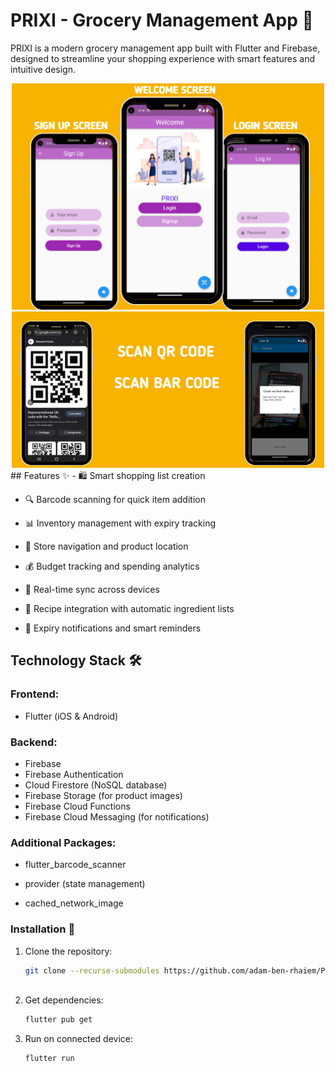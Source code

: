 # PRIXI - Grocery Management App 🛒

PRIXI is a modern grocery management app built with Flutter and Firebase, designed to streamline your shopping experience with smart features and intuitive design.


<div align="center">
  <img src="login.png" width=500> 
 <img src="scan.png" width=500> 
</div>
## Features ✨
- 🛍️ Smart shopping list creation

- 🔍 Barcode scanning for quick item addition

- 📊 Inventory management with expiry tracking

- 🏪 Store navigation and product location

- 💰 Budget tracking and spending analytics

- 🔄 Real-time sync across devices

- 🧩 Recipe integration with automatic ingredient lists

- 🔔 Expiry notifications and smart reminders

## Technology Stack 🛠️

### Frontend: 
- Flutter (iOS & Android)

### Backend: 
- Firebase
- Firebase Authentication
- Cloud Firestore (NoSQL database)
- Firebase Storage (for product images)
- Firebase Cloud Functions
- Firebase Cloud Messaging (for notifications)

### Additional Packages:

- flutter_barcode_scanner

- provider (state management)

- cached_network_image


### Installation 📲

1. Clone the repository:
   ```bash
   git clone --recurse-submodules https://github.com/adam-ben-rhaiem/PRIXI-Grocery-Management-App.git
 

2. Get dependencies:
   ```bash
   flutter pub get

3. Run on connected device:
      ```bash
   flutter run
